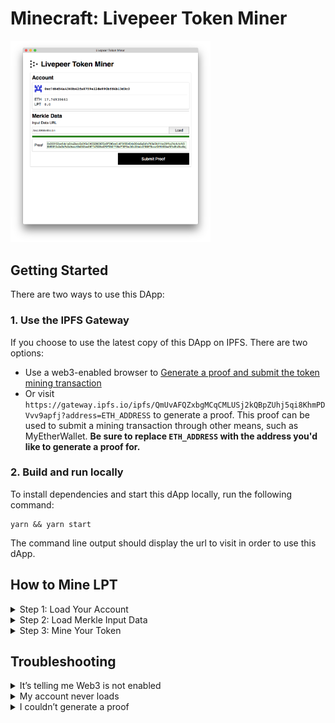 # Minecraft: Livepeer Token Miner

<img src="media/generated_proof.png" width="320">

## Getting Started

There are two ways to use this DApp:

### 1. Use the IPFS Gateway

If you choose to use the latest copy of this DApp on IPFS. There are two options:

- Use a web3-enabled browser to [Generate a proof and submit the token mining transaction](https://gateway.ipfs.io/ipfs/QmUvAFQZxbgMCqCMLUSj2kQBpZUhj5qi8KhmPDVvv9apfj)
- Or visit `https://gateway.ipfs.io/ipfs/QmUvAFQZxbgMCqCMLUSj2kQBpZUhj5qi8KhmPDVvv9apfj?address=ETH_ADDRESS` to generate a proof. This proof can be used to submit a mining transaction through other means, such as MyEtherWallet. **Be sure to replace `ETH_ADDRESS` with the address you'd like to generate a proof for.**

### 2. Build and run locally

To install dependencies and start this dApp locally, run the following command:

```
yarn && yarn start
```

The command line output should display the url to visit in order to use this dApp.

## How to Mine LPT

<details><summary>Step 1: Load Your Account</summary><p>

Once you are logged into web3 wallet, the Dapp will automatically pull in the address, ETH, and LPT balances for your wallet.

<img src="media/load_your_account.png" width="720">

</p></details>

<details><summary>Step 2: Load Merkle Input Data</summary><p>

Click "Load" next to the Input Data URL text field, to download the compressed binary of all account addresses that are eligible to mine Livepeer Token. This is a big file and will take a while to load. After the download completes, your proof will begin generating automatically.

If your selected account is eligible to mine, the proof will appear in the textarea below the url input.

<img src="media/generated_proof.png" width="720">

</p></details>

<details><summary>Step 3: Mine Your Token</summary><p>

You may now mine your LPT by clicking “Submit Proof”. Confirm your transaction details, submit, and once the transaction completes successfully, your LPT balance should show a value greater than “0.0”. Congratulations, now that you're an official Livepeer Token holder, you're ready to participate in the protocol! 🎉

#### Head over to the Protocol Explorer and [start delegating &raquo;](https://explorer.livepeer.org/transcoders)

</p></details>

## Troubleshooting

<details><summary>It’s telling me Web3 is not enabled</summary><p>

In order to mine LPT, you will need to use a web3-enabled browser such as Mist or a browser extension such as MetaMask.

<img src="media/web3_not_enabled.png" width="720">

</p></details>

<details><summary>My account never loads</summary><p>

You may need to unlock your account through your browser extension or plugin. Also be sure you are connected to the Ethereum Main Network (not Rinkeby, Ropsten, etc).

<img src="media/stuck_loading.png" width="720">

</p></details>

<details><summary>I couldn’t generate a proof</summary><p>

Only account address with a balance >= .1 ETH prior at Ethereum block #5264265 are able to generate LPT through this dapp. If your address does not fit that criteria, you won’t be able to mine LPT with this dapp.

<img src="media/generate_proof_error.png" width="720">

> **Note**: There is also a possibility the input data you are providing is incorrect or not sorted properly. If you think this may be the case, please refer to the mining specification for more information: https://github.com/livepeer/merkle-mine/blob/master/SPEC.md

</p></details>
